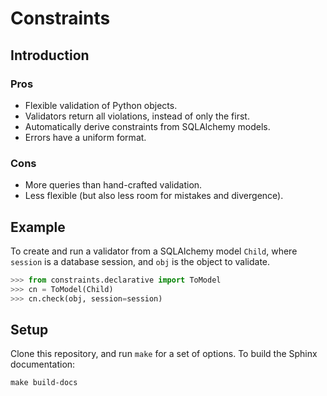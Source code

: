 # Constraints

## Introduction

### Pros

- Flexible validation of Python objects.
- Validators return all violations, instead of only the first.
- Automatically derive constraints from SQLAlchemy models.
- Errors have a uniform format.

### Cons

- More queries than hand-crafted validation.
- Less flexible (but also less room for mistakes and divergence).

## Example

To create and run a validator from a SQLAlchemy model `Child`, where `session`
is a database session, and `obj` is the object to validate.

```python
>>> from constraints.declarative import ToModel
>>> cn = ToModel(Child)
>>> cn.check(obj, session=session)
```

## Setup

Clone this repository, and run `make` for a set of options. To build the Sphinx documentation:

```
make build-docs
```
